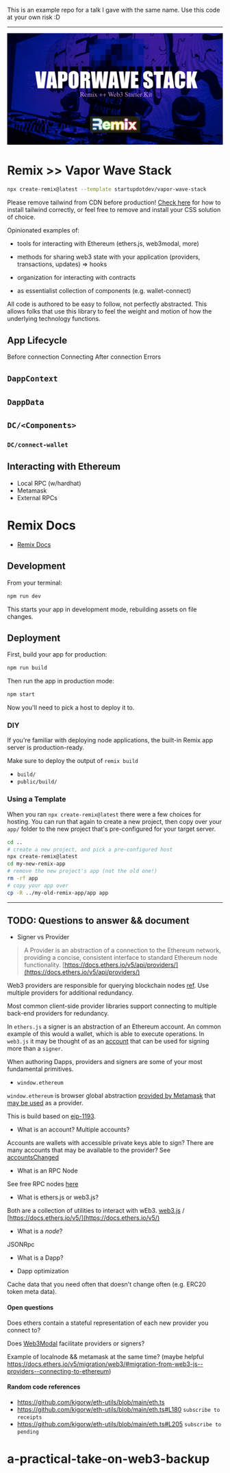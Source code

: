 This is an example repo for a talk I gave with the same name. Use this code at your own risk :D

---

![./public/vaporwave.jpg](./public/vaporwave.jpg)

# Remix >> Vapor Wave Stack

```bash
npx create-remix@latest --template startupdotdev/vapor-wave-stack
```

Please remove tailwind from CDN before production! [Check here](https://tailwindcss.com/docs/installation) for how to install tailwind correctly, or feel free to remove and install your CSS solution of choice.

Opinionated examples of:

- tools for interacting with Ethereum (ethers.js, web3modal, more)

- methods for sharing web3 state with your application (providers, transactions, updates) => hooks

- organization for interacting with contracts

- as essentialist collection of components (e.g. wallet-connect)

All code is authored to be easy to follow, not perfectly abstracted. This allows folks that use this library to feel the weight and motion of how the underlying technology functions.

## App Lifecycle

Before connection
Connecting
After connection
Errors

## `DappContext`

## `DappData`

## `DC/<Components>`

### `DC/connect-wallet`

## Interacting with Ethereum

- Local RPC (w/hardhat)
- Metamask
- External RPCs

# Remix Docs

- [Remix Docs](https://remix.run/docs)

## Development

From your terminal:

```sh
npm run dev
```

This starts your app in development mode, rebuilding assets on file changes.

## Deployment

First, build your app for production:

```sh
npm run build
```

Then run the app in production mode:

```sh
npm start
```

Now you'll need to pick a host to deploy it to.

### DIY

If you're familiar with deploying node applications, the built-in Remix app server is production-ready.

Make sure to deploy the output of `remix build`

- `build/`
- `public/build/`

### Using a Template

When you ran `npx create-remix@latest` there were a few choices for hosting. You can run that again to create a new project, then copy over your `app/` folder to the new project that's pre-configured for your target server.

```sh
cd ..
# create a new project, and pick a pre-configured host
npx create-remix@latest
cd my-new-remix-app
# remove the new project's app (not the old one!)
rm -rf app
# copy your app over
cp -R ../my-old-remix-app/app app
```

---

## TODO: Questions to answer && document

- Signer vs Provider

> A Provider is an abstraction of a connection to the Ethereum network, providing a concise, consistent interface to standard Ethereum node functionality. [https://docs.ethers.io/v5/api/providers/](https://docs.ethers.io/v5/api/providers/)

Web3 providers are responsible for querying blockchain nodes [ref](https://blog.quicknode.com/the-importance-of-web3-provider-redundancy/). Use multiple providers for additional redundancy.

Most common client-side provider libraries support connecting to multiple back-end providers for redundancy.

In `ethers.js` a signer is an abstraction of an Ethereum account. An common example of this would a wallet, which is able to execute operations. In `web3.js` it may be thought of as an [account](https://docs.ethers.io/v5/migration/web3/#migration-from-web3-js--signers--creating-signer) that can be used for signing more than a `signer`.

When authoring Dapps, providers and signers are some of your most fundamental primitives.

- `window.ethereum`

`window.ethereum` is browser global abstraction [provided by Metamask](https://docs.metamask.io/guide/ethereum-provider.html) that [may be used](https://www.tabnine.com/code/javascript/functions/builtins/Window/ethereum) as a provider.

This is build based on [eip-1193](https://eips.ethereum.org/EIPS/eip-1193).

- What is an account? Multiple accounts?

Accounts are wallets with accessible private keys able to sign? There are many accounts that may be available to the provider? See [accountsChanged](https://eips.ethereum.org/EIPS/eip-1193#accountschanged)

- What is an RPC Node

See free RPC nodes [here](https://ethereumnodes.com/)

- What is ethers.js or web3.js?

Both are a collection of utilities to interact with wEb3. [web3.js](https://web3js.readthedocs.io/en/v1.7.4/#web3-js-ethereum-javascript-api) / [https://docs.ethers.io/v5/](https://docs.ethers.io/v5/)

- What is a _node_?

JSONRpc

- What is a Dapp?

- Dapp optimization

Cache data that you need often that doesn't change often (e.g. ERC20 token meta data).

#### Open questions

Does ethers contain a stateful representation of each new provider you connect to?

Does [Web3Modal](https://github.com/Web3Modal/web3modal) facilitate providers or signers?

Example of localnode && metamask at the same time? (maybe helpful https://docs.ethers.io/v5/migration/web3/#migration-from-web3-js--providers--connecting-to-ethereum)

#### Random code references

- https://github.com/kigorw/eth-utils/blob/main/eth.ts
- https://github.com/kigorw/eth-utils/blob/main/eth.ts#L180 `subscribe to receipts`
- https://github.com/kigorw/eth-utils/blob/main/eth.ts#L205 `subscribe to pending`
# a-practical-take-on-web3-backup
